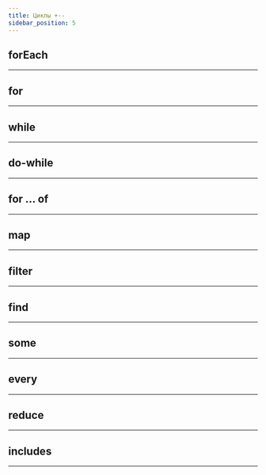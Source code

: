 ```yaml
---
title: Циклы +--
sidebar_position: 5
---
```


## forEach

***

## for

***

## while

***

## do-while

***

## for ... of

***

## map

***

## filter

***

## find

***

## some

***

## every

***

## reduce

***

## includes

***
